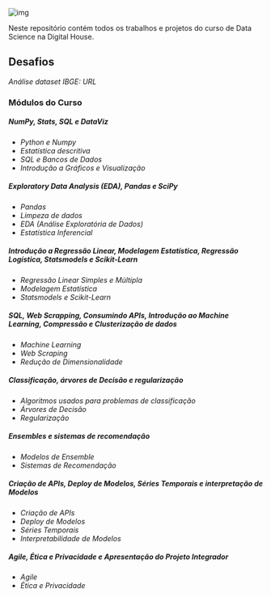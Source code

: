 ![img](https://raw.githubusercontent.com/arthurtavari/portfolio_data_science/master/img/layout.jpg)

Neste repositório contém todos os trabalhos e projetos do curso de Data Science na Digital House.

## Desafios
*Análise dataset IBGE: URL* <br> 


### Módulos do Curso


  ##### NumPy, Stats, SQL e DataViz
  * *Python e Numpy*
  * *Estatística descritiva*
  * *SQL e Bancos de Dados*
  * *Introdução a Gráficos e Visualização*

  ##### Exploratory Data Analysis (EDA), Pandas e SciPy
  * *Pandas*
  * *Limpeza de dados*
  * *EDA (Análise Exploratória de Dados)* 
  * *Estatística Inferencial* 

  ##### Introdução a Regressão Linear, Modelagem Estatística, Regressão Logística, Statsmodels e Scikit-Learn
  * *Regressão Linear Simples e Múltipla*
  * *Modelagem Estatística*
  * *Statsmodels e Scikit-Learn*

  ##### SQL, Web Scrapping, Consumindo APIs, Introdução ao Machine Learning, Compressão e Clusterização de dados
  * *Machine Learning*
  * *Web Scraping*
  * *Redução de Dimensionalidade*

  ##### Classificação, árvores de Decisão e regularização
  * *Algoritmos usados para problemas de classificação*
  * *Árvores de Decisão*
  * *Regularização*

  ##### Ensembles e sistemas de recomendação
  * *Modelos de Ensemble*
  * *Sistemas de Recomendação*

  ##### Criação de APIs, Deploy de Modelos, Séries Temporais e interpretação de Modelos
  * *Criação de APIs*
  * *Deploy de Modelos*
  * *Séries Temporais*
  * *Interpretabilidade de Modelos*

  ##### Agile, Ética e Privacidade e Apresentação do Projeto Integrador
  * *Agile*
  * *Ética e Privacidade*
